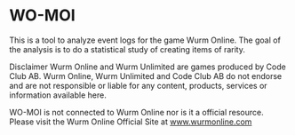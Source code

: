 # WO-MOI
This is a tool to analyze event logs for the game Wurm Online. The goal of the analysis is to do a statistical study of creating items of rarity.


Disclaimer
Wurm Online and Wurm Unlimited are games produced by Code Club AB. Wurm Online, Wurm Unlimited and Code Club AB do not endorse and are not responsible or liable for any content, products, services or information available here.

WO-MOI is not connected to Wurm Online nor is it a official resource. Please visit the Wurm Online Official Site at www.wurmonline.com